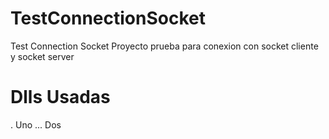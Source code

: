 # TestConnectionSocket
Test Connection Socket
Proyecto prueba para conexion con socket cliente y socket server
# Dlls Usadas
. Uno
... Dos
